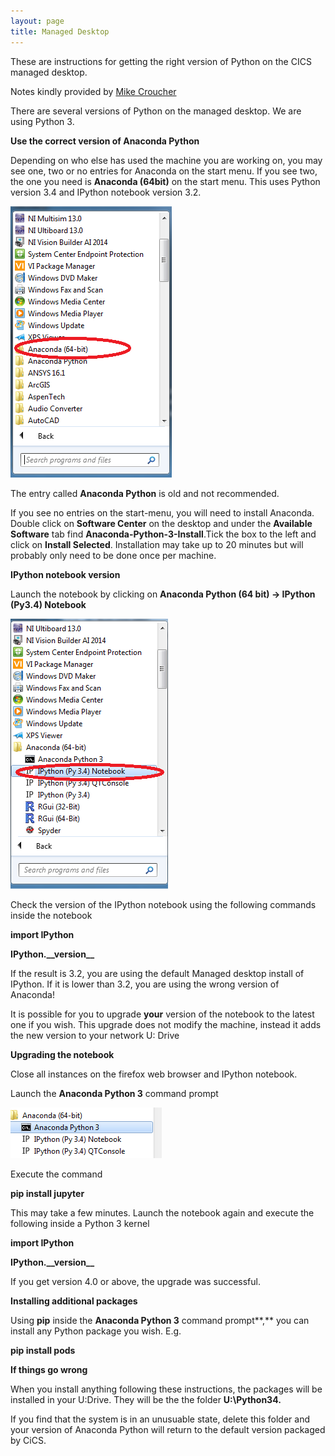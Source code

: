 ```yaml
---
layout: page
title: Managed Desktop
---
```


These are instructions for getting the right version of Python on the CICS managed desktop.

Notes kindly provided by [Mike Croucher](http://www.walkingrandomly.com)

There are several versions of Python on the managed desktop. We are using Python 3.

**Use the correct version of Anaconda Python**

Depending on who else has used the machine you are working on, you may
see one, two or no entries for Anaconda on the start menu. If you see
two, the one you need is **Anaconda (64bit)** on the start menu. This
uses Python version 3.4 and IPython notebook version 3.2.

![](assets/media/image03.png)

The entry called **Anaconda Python** is old and not recommended.

If you see no entries on the start-menu, you will need to install
Anaconda. Double click on **Software Center** on the desktop and under
the **Available Software** tab find **Anaconda-Python-3-Install**.Tick
the box to the left and click on **Install Selected**. Installation may
take up to 20 minutes but will probably only need to be done once per
machine.

**IPython notebook version**

Launch the notebook by clicking on **Anaconda Python (64 bit) -&gt;
IPython (Py3.4) Notebook**

![](assets/media/image05.png)

Check the version of the IPython notebook using the following commands
inside the notebook

**import IPython**

**IPython.\_\_version\_\_**

If the result is 3.2, you are using the default Managed desktop install
of IPython. If it is lower than 3.2, you are using the wrong version of
Anaconda!

It is possible for you to upgrade **your** version of the notebook to
the latest one if you wish. This upgrade does not modify the machine,
instead it adds the new version to your network U: Drive

**Upgrading the notebook**

Close all instances on the firefox web browser and IPython notebook.

Launch the **Anaconda Python 3** command prompt

![](assets/media/image04.png)

Execute the command

**pip install jupyter**

This may take a few minutes. Launch the notebook again and execute the
following inside a Python 3 kernel

**import IPython**

**IPython.\_\_version\_\_**

If you get version 4.0 or above, the upgrade was successful.

**Installing additional packages**

Using **pip** inside the **Anaconda Python 3** command prompt**,** you
can install any Python package you wish. E.g.

**pip install pods**

**If things go wrong**

When you install anything following these instructions, the packages
will be installed in your U:Drive. They will be the the folder
**U:\\Python34.**

If you find that the system is in an unusuable state, delete this folder
and your version of Anaconda Python will return to the default version
packaged by CiCS.
